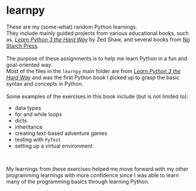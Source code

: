 # learnpy

These are my (some-what) random Python learnings. <br>
They include mainly guided projects from various educational books, such as, [*Learn Python 3 the Hard Way*](https://shop.learncodethehardway.org/) by Zed Shaw, and several books from [No Starch Press](https://nostarch.com/).<br><br>
The purpose of these assignments is to help me learn Python in a fun and goal-oriented way.<br>
Most of the files in the `learnpy` main folder are from [*Learn Python 3 the Hard Way*](https://shop.learncodethehardway.org/) and was the first Python book I picked up to grasp the basic syntax and concepts in Python. <br><br>
Some examples of the exercises in this book include (but is not limited to):<br>
- data types
- for and while loops
- dicts
- inheritance
- creating text-based adventure games
- testing with `PyTest`
- setting up a virtual environment
<br>

My learnings from these exercises helped me move forward with my other programming learnings with more confidence since I was able to learn many of the programming basics through learning Python. 

